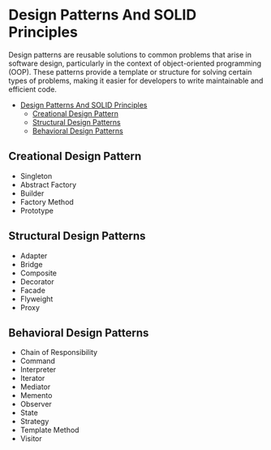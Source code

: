 # Design Patterns And SOLID Principles

Design patterns are reusable solutions to common problems that arise in software design, particularly in the context of object-oriented programming (OOP). These patterns provide a template or structure for solving certain types of problems, making it easier for developers to write maintainable and efficient code.

- [Design Patterns And SOLID Principles](#design-patterns-and-solid-principles)
  - [Creational Design Pattern](#creational-design-pattern)
  - [Structural Design Patterns](#structural-design-patterns)
  - [Behavioral Design Patterns](#behavioral-design-patterns)

## Creational Design Pattern

- Singleton
- Abstract Factory
- Builder
- Factory Method
- Prototype

## Structural Design Patterns

- Adapter
- Bridge
- Composite
- Decorator
- Facade
- Flyweight
- Proxy

## Behavioral Design Patterns

- Chain of Responsibility
- Command
- Interpreter
- Iterator
- Mediator
- Memento
- Observer
- State
- Strategy
- Template Method
- Visitor
